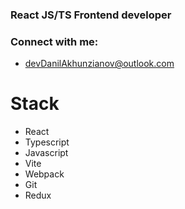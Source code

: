 
### React JS/TS Frontend developer 
### Connect with me:
- devDanilAkhunzianov@outlook.com

# Stack
- React
- Typescript
- Javascript
- Vite
- Webpack
- Git
- Redux
